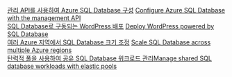 <span data-ttu-id="b1dfa-101">[관리 API를 사용하여 Azure SQL Database 구성][1] </span><span class="sxs-lookup"><span data-stu-id="b1dfa-101">[Configure Azure SQL Database with the management API][1] </span></span>  
<span data-ttu-id="b1dfa-102">[SQL Database로 구동되는 WordPress 배포][4] </span><span class="sxs-lookup"><span data-stu-id="b1dfa-102">[Deploy WordPress powered by SQL Database][4] </span></span>  
<span data-ttu-id="b1dfa-103">[여러 Azure 지역에서 SQL Database 크기 조정][2] </span><span class="sxs-lookup"><span data-stu-id="b1dfa-103">[Scale SQL Database across multiple Azure regions][2] </span></span>  
<span data-ttu-id="b1dfa-104">[탄력적 풀을 사용하여 공유 SQL Database 워크로드 관리][3]</span><span class="sxs-lookup"><span data-stu-id="b1dfa-104">[Manage shared SQL database workloads with elastic pools][3]</span></span>

[1]: https://github.com/Azure-Samples/sql-database-java-manage-db
[2]: https://github.com/Azure-Samples/sql-database-java-manage-sql-databases-across-regions
[3]: ../java-sdk-manage-sql-elastic-pools.md
[4]: https://github.com/Azure-Samples/app-service-java-manage-data-connections-for-web-apps